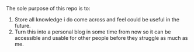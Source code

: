 The sole purpose of this repo is to:

1. Store all knowledge i do come across and feel could be useful in the future.
2. Turn this into a personal blog in some time from now so it can be accessible and usable for other people before they struggle as much as me.